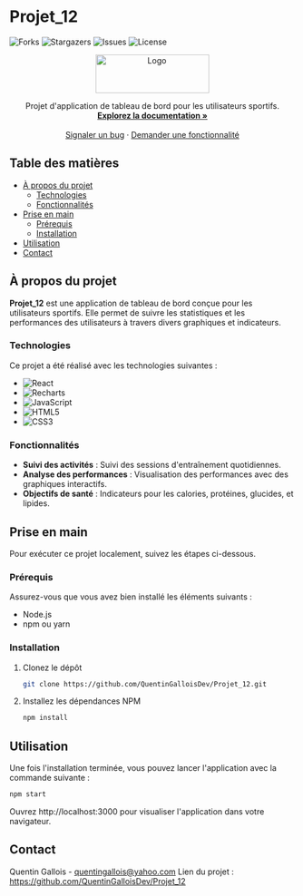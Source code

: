 # Projet_12

![Forks](https://img.shields.io/github/forks/QuentinGalloisDev/Projet_12?style=for-the-badge)
![Stargazers](https://img.shields.io/github/stars/QuentinGalloisDev/Projet_12?style=for-the-badge)
![Issues](https://img.shields.io/github/issues/QuentinGalloisDev/Projet_12?style=for-the-badge)
![License](https://img.shields.io/github/license/QuentinGalloisDev/Projet_12?style=for-the-badge)

<p align="center">
  <a href="https://github.com/QuentinGalloisDev/Projet_12">
    <img src="https://github.com/user-attachments/assets/58fffc2f-6d34-4897-a146-da59da167f23" alt="Logo" width="200" height="68">


  </a>
</p>

<p align="center">
  Projet d'application de tableau de bord pour les utilisateurs sportifs.
  <br />
  <a href="https://github.com/QuentinGalloisDev/Projet_12"><strong>Explorez la documentation »</strong></a>
  <br />
  <br />
  <a href="https://github.com/QuentinGalloisDev/Projet_12/issues">Signaler un bug</a>
  ·
  <a href="https://github.com/QuentinGalloisDev/Projet_12/issues">Demander une fonctionnalité</a>
</p>

## Table des matières

* [À propos du projet](#à-propos-du-projet)
  * [Technologies](#technologies)
  * [Fonctionnalités](#fonctionnalités)
* [Prise en main](#prise-en-main)
  * [Prérequis](#prérequis)
  * [Installation](#installation)
* [Utilisation](#utilisation)
* [Contact](#contact)

## À propos du projet

**Projet_12** est une application de tableau de bord conçue pour les utilisateurs sportifs. Elle permet de suivre les statistiques et les performances des utilisateurs à travers divers graphiques et indicateurs.

### Technologies

Ce projet a été réalisé avec les technologies suivantes :

* ![React](https://img.shields.io/badge/React-v18.2.0-blue)
* ![Recharts](https://img.shields.io/badge/Recharts-v2.12.4-blue)
* ![JavaScript](https://img.shields.io/badge/JavaScript-ES6+-yellow)
* ![HTML5](https://img.shields.io/badge/HTML5-v5.0-orange)
* ![CSS3](https://img.shields.io/badge/CSS3-v3.0-blue)

### Fonctionnalités

- **Suivi des activités** : Suivi des sessions d'entraînement quotidiennes.
- **Analyse des performances** : Visualisation des performances avec des graphiques interactifs.
- **Objectifs de santé** : Indicateurs pour les calories, protéines, glucides, et lipides.

## Prise en main

Pour exécuter ce projet localement, suivez les étapes ci-dessous.

### Prérequis

Assurez-vous que vous avez bien installé les éléments suivants :
* Node.js
* npm ou yarn

### Installation

1. Clonez le dépôt

   ```sh
   git clone https://github.com/QuentinGalloisDev/Projet_12.git

2. Installez les dépendances NPM

   ```sh
   npm install

## Utilisation

Une fois l'installation terminée, vous pouvez lancer l'application avec la commande suivante :

```sh
npm start
```
Ouvrez http://localhost:3000 pour visualiser l'application dans votre navigateur.

## Contact
Quentin Gallois - quentingallois@yahoo.com
Lien du projet : https://github.com/QuentinGalloisDev/Projet_12
